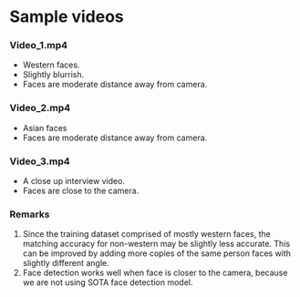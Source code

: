 # Sample videos

### Video_1.mp4
- Western faces.
- Slightly blurrish.
- Faces are moderate distance away from camera.

### Video_2.mp4
- Asian faces
- Faces are moderate distance away from camera.

### Video_3.mp4
- A close up interview video.
- Faces are close to the camera.


### Remarks
1. Since the training dataset comprised of mostly western faces, the matching accuracy for non-western may be slightly less accurate. This can be improved by adding more copies of the same person faces with slightly different angle.
2. Face detection works well when face is closer to the camera, because we are not using SOTA face detection model. 
